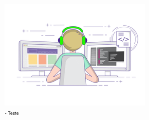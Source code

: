 <table>
  <tr>
    <p align="left">
      <img src="https://github.com/marlonrodler/marlonrodler/blob/master/gif.gif" width="462" height="334">
    </p>
  </tr>
  <tr>
    - Teste
  </tr>
</table>

<!--
**marlonrodler/marlonrodler** is a ✨ _special_ ✨ repository because its `README.md` (this file) appears on your GitHub profile.

Here are some ideas to get you started:

- 🔭 I’m currently working on ...
- 🌱 I’m currently learning ...
- 👯 I’m looking to collaborate on ...
- 🤔 I’m looking for help with ...
- 💬 Ask me about ...
- 📫 How to reach me: ...
- 😄 Pronouns: ...
- ⚡ Fun fact: ...
-->
